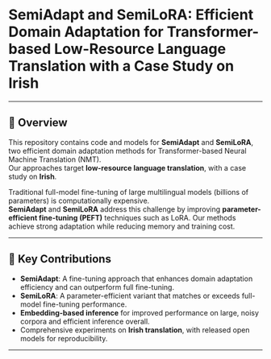 # SemiAdapt and SemiLoRA: Efficient Domain Adaptation for Transformer-based Low-Resource Language Translation with a Case Study on Irish
---

## 🧩 Overview

This repository contains code and models for **SemiAdapt** and **SemiLoRA**, two efficient domain adaptation methods for Transformer-based Neural Machine Translation (NMT).  
Our approaches target **low-resource language translation**, with a case study on **Irish**.  

Traditional full-model fine-tuning of large multilingual models (billions of parameters) is computationally expensive.  
**SemiAdapt** and **SemiLoRA** address this challenge by improving **parameter-efficient fine-tuning (PEFT)** techniques such as LoRA. Our methods achieve strong adaptation while reducing memory and training cost.

---

## 🚀 Key Contributions

- **SemiAdapt**: A fine-tuning approach that enhances domain adaptation efficiency and can outperform full fine-tuning.
- **SemiLoRA**: A parameter-efficient variant that matches or exceeds full-model fine-tuning performance.
- **Embedding-based inference** for improved performance on large, noisy corpora and efficient inference overall.
- Comprehensive experiments on **Irish translation**, with released open models for reproducibility.

---



